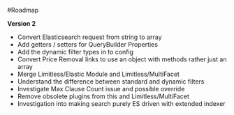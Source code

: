 #Roadmap

**Version 2**

* Convert Elasticsearch request from string to array
* Add getters / setters for QueryBuilder Properties
* Add the dynamic filter types in to config
* Convert Price Removal links to use an object with methods rather just an array
* Merge Limitless/Elastic Module and Limitless/MultiFacet
* Understand the difference between standard and dynamic filters
* Investigate Max Clause Count issue and possible override
* Remove obsolete plugins from this and Limitless/MultiFacet
* Investigation into making search purely ES driven with extended indexer
